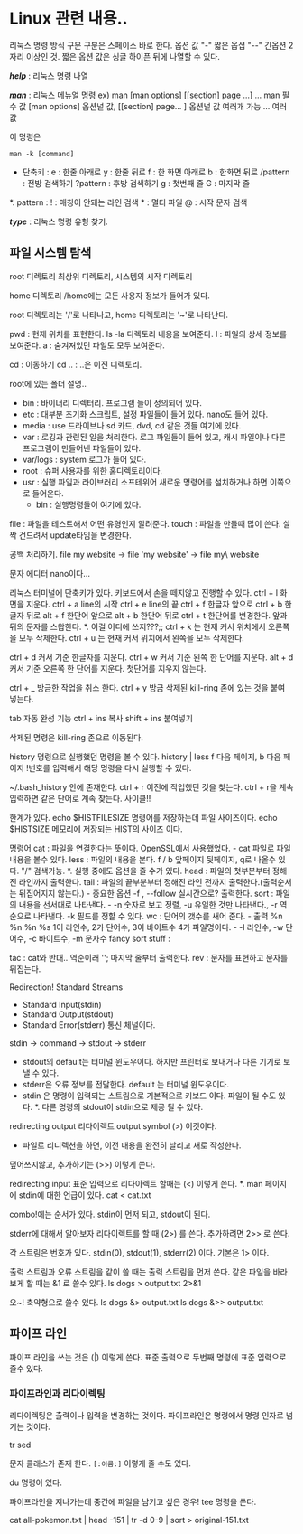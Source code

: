 # Linux 관련 내용..
리눅스 명령 방식 
구문 구분은 스페이스 바로 한다.
옵션 값 "-" 짧은 옵셥 "--" 긴옵션 2자리 이상인 것.
짧은 옵션 값은 싱글 하이픈 뒤에 나열할 수 있다.

***help*** : 리눅스 명령 나열

***man*** : 리눅스 메뉴얼 명령
ex) man [man options] [[section] page ...] ...
man 필수 값 [man options] 옵션널 값, [[section] page... ] 옵션널 값 여러개 가능 ... 여러 값

이 명령은 
```
man -k [command]
```

- 단축키 :
    e : 한줄 아래로
    y : 한줄 뒤로
    f : 한 화면 아래로
    b : 한화면 뒤로 
    /pattern : 전방 검색하기
    ?pattern : 후방 검색하기
    g : 첫번째 줄
    G : 마지막 줄

*. pattern : 
    ! : 매칭이 안돼는 라인 검색
    * : 멀티 파일 
    @ : 시작 문자 검색

***type*** : 리눅스 명령 유형 찾기.

## 파일 시스템 탐색
root 디렉토리 
최상위 디렉토리, 시스템의 시작 디렉토리 

home 디렉토리
/home에는 모든 사용자 정보가 들어가 있다.

root 디렉토리는 '/'로 나타나고, home 디렉토리는 '~'로 나타난다.

pwd : 현재 위치를 표현한다.
ls -la 디렉토리 내용을 보여준다.
l : 파일의 상세 정보를 보여준다.
a : 숨겨져있던 파일도 모두 보여준다.

cd : 이동하기 
cd .. : ..은 이전 디렉토리.

root에 있는 폴더 설명..
- bin : 바이너리 디렉터리. 프로그램 들이 정의되어 있다.
- etc : 대부분 초기화 스크립트, 설정 파일들이 들어 있다. nano도 들어 있다.
- media : use 드라이브나 sd 카드, dvd, cd 같은 것들 여기에 있다.
- var : 로깅과 관련된 일을 처리한다. 로그 파일들이 들어 있고, 캐시 파일이나 다른 프로그램이 만들어낸 파일들이 있다.
- var/logs : system 로그가 들어 있다.
- root : 슈퍼 사용자를 위한 홈디렉토리이다.
- usr : 실행 파일과 라이브러리 소프테위어 새로운 명령어를 설치하거나 하면 이쪽으로 들어온다.
    - bin : 실행명령들이 여기에 있다.

file : 파일을 테스트해서 어떤 유형인지 알려준다.
touch : 파일을 만들때 많이 쓴다. 살짝 건드려서 update타임을 변경한다.

공백 처리하기.
file my website -> file 'my website' -> file my\ website

문자 에디터 
nano이다...

리눅스 터미널에 단축키가 있다.
키보드에서 손을 떼지않고 진행할 수 있다.
ctrl + l 화면을 지운다.
ctrl + a line의 시작
ctrl + e line의 끝
ctrl + f 한글자 앞으로
ctrl + b 한글자 뒤로
alt + f 한단어 앞으로
alt + b 한단어 뒤로
ctrl + t 한단어를 변경한다. 앞과 뒤의 문자를 스왑한다. 
*. 이걸 어디에 쓰지???;;
ctrl + k 는 현재 커서 위치에서 오른쪽을 모두 삭제한다.
ctrl + u 는 현재 커서 위치에서 왼쪽을 모두 삭제한다.

ctrl + d 커서 기준 한글자를 지운다.
ctrl + w 커서 기준 왼쪽 한 단어를 지운다.
alt + d 커서 기준 오른쪽 한 단어를 지운다. 첫단어를 지우지 않는다.

ctrl + _ 방금한 작업을 취소 한다.
ctrl + y 방금 삭제된 kill-ring 존에 있는 것을 붙여 넣는다.

tab 자동 완성 기능
ctrl + ins 복사
shift + ins 붙여넣기

삭제된 명령은 kill-ring 존으로 이동된다.

history 명령으로 실행했던 명령을 볼 수 있다.
history | less  f 다음 페이지, b 다음 페이지
!번호를 입력해서 해당 명령을 다시 실행할 수 있다. 

~/.bash_history 안에 존재한다.
ctrl + r 이전에 작업했던 것을 찾는다.
ctrl + r을 계속 입력하면 같은 단어로 계속 찾는다. 사이클!!

한계가 있다. 
echo $HISTFILESIZE  명령어를 저장하는데 파일 사이즈이다.
echo $HISTSIZE      메모리에 저장되는 HIST의 사이즈 이다.

명령어
cat : 파일을 연결한다는 뜻이다. OpenSSL에서 사용했었다.
    - cat 파일로 파일 내용을 볼수 있다.
less : 파일의 내용을 본다. f / b  앞페이지 뒷페이지, q로 나올수 있다. "/" 검색가능.
    *. 실행 중에도 옵션을 줄 수가 있다.
head : 파일의 첫부분부터 정해진 라인까지 출력한다.
tail : 파일의 끝부분부터 정해진 라인 전까지 출력한다.(출력순서는 뒤집어지지 않는다.)
    - 중요한 옵션 -f , --follow 실시간으로? 출력한다.
sort : 파일의 내용을 선서대로 나타낸다.
    - -n 숫자로 보고 정렬, -u 유일한 것만 나타낸다., -r 역순으로 나타낸다. -k 필드를 정할 수 있다.
wc : 단어의 갯수를 새어 준다.
    - 출력 %n %n %n %s 1이 라인수, 2가 단어수, 3이 바이트수 4가 파일명이다.
    - -l 라인수, -w 단어수, -c 바이트수, -m 문자수
fancy sort stuff :

tac : cat와 반대.. 역순이래 ''; 마지막 줄부터 출력한다.
rev : 문자를 표현하고 문자를 뒤집는다.

Redirection!
Standard Streams 
- Standard Input(stdin)
- Standard Output(stdout)
- Standard Error(stderr)
통신 체널이다.

stdin -> command -> stdout
                 -> stderr

- stdout의 default는 터미널 윈도우이다.
  하지만 프린터로 보내거나 다른 기기로 보낼 수 있다.
- stderr은 오류 정보를 전달한다. default 는 터미널 윈도우이다.
- stdin 은 명령이 입력되는 스트림으로 기본적으로 키보드 이다.
  파일이 될 수도 있다. 
  *. 다른 명령의 stdout이 stdin으로 제공 될 수 있다.

redirecting output
리다이렉트 output symbol (>) 이것이다.
- 파일로 리디렉션을 하면, 이전 내용을 완전히 날리고 새로 작성한다.

덮어쓰지않고, 추가하기는 (>>) 이렇게 쓴다. 

redirecting input
표준 입력으로 리다이렉트 할때는 (<) 이렇게 쓴다.
*. man 페이지에 stdin에 대한 언급이 있다.
cat < cat.txt

combo!에는 순서가 있다.
stdin이 먼저 되고, stdout이 된다.

stderr에 대해서 알아보자 
리다이렉트를 할 때 (2>) 를 쓴다.
추가하려면 2>> 로 쓴다.

각 스트림은 번호가 있다. stdin(0), stdout(1), stderr(2) 이다.
기본은 1> 이다.

출력 스트림과 오류 스트림을 같이 쓸 때는 출력 스트림을 먼저 쓴다.
같은 파일을 바라보게 할 때는 &1 로 쓸수 있다.
ls dogs > output.txt 2>&1

오~! 축약형으로 쓸수 있다.
ls dogs &> output.txt
ls dogs &>> output.txt

## 파이프 라인
파이프 라인을 쓰는 것은 (|) 이렇게 쓴다.
표준 출력으로 두번째 명령에 표준 입력으로 줄수 있다.

### 파이프라인과 리다이렉팅
리다이렉팅은 출력이나 입력을 변경하는 것이다.
파이프라인은 명령에서 명령 인자로 넘기는 것이다.

tr 
sed 

문자 클래스가 존재 한다.
`[:이름:]` 이렇게 줄 수도 있다.

du 명령이 있다.

파이프라인을 지나가는데 중간에 파일을 남기고 싶은 경우!
tee 명령을 쓴다.

cat all-pokemon.txt | head -151 | tr -d 0-9 | sort > original-151.txt
